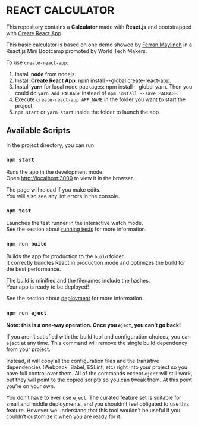 # REACT CALCULATOR

This repository contains a **Calculator** made with **React.js** and bootstrapped with [Create React App](https://github.com/facebookincubator/create-react-app)

This basic calculator is based on one demo showed by [Ferran Maylinch](https://github.com/fmaylinch) in a React.js Mini Bootcamp promoted by World Tech Makers.

To use `create-react-app`:

1. Install **node** from nodejs.
2. Install **Create React App**: npm install --global create-react-app.
3. Install **yarn** for local node packages: npm install --global yarn. Then you could do `yarn add PACKAGE` instead of `npm install --save PACKAGE`.
4. Execute `create-react-app APP_NAME` in the folder you want to start the project. 
5. `npm start` or `yarn start` inside the folder to launch the app

## Available Scripts

In the project directory, you can run:

### `npm start`

Runs the app in the development mode.<br>
Open [http://localhost:3000](http://localhost:3000) to view it in the browser.

The page will reload if you make edits.<br>
You will also see any lint errors in the console.

### `npm test`

Launches the test runner in the interactive watch mode.<br>
See the section about [running tests](#running-tests) for more information.

### `npm run build`

Builds the app for production to the `build` folder.<br>
It correctly bundles React in production mode and optimizes the build for the best performance.

The build is minified and the filenames include the hashes.<br>
Your app is ready to be deployed!

See the section about [deployment](#deployment) for more information.

### `npm run eject`

**Note: this is a one-way operation. Once you `eject`, you can’t go back!**

If you aren’t satisfied with the build tool and configuration choices, you can `eject` at any time. This command will remove the single build dependency from your project.

Instead, it will copy all the configuration files and the transitive dependencies (Webpack, Babel, ESLint, etc) right into your project so you have full control over them. All of the commands except `eject` will still work, but they will point to the copied scripts so you can tweak them. At this point you’re on your own.

You don’t have to ever use `eject`. The curated feature set is suitable for small and middle deployments, and you shouldn’t feel obligated to use this feature. However we understand that this tool wouldn’t be useful if you couldn’t customize it when you are ready for it.